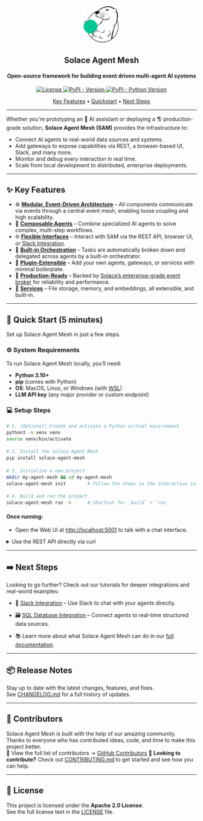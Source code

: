 <p align="center">
  <img src="./docs/static/img/logo.png" alt="Solace Agent Mesh Logo" width="100"/>
</p>
<h2 align="center">
  Solace Agent Mesh
</h2>
<h4 align="center">Open-source framework for building event driven multi-agent AI systems</h3>

<p align="center">
  <a href="https://github.com/SolaceLabs/solace-agent-mesh/blob/main/LICENSE">
    <img src="https://img.shields.io/github/license/SolaceLabs/solace-agent-mesh" alt="License">
  </a>
  <a href="https://pypi.org/project/solace-agent-mesh">
    <img src="https://img.shields.io/pypi/v/solace-agent-mesh.svg" alt="PyPI - Version">
  </a>
  <a href="https://pypi.org/project/solace-agent-mesh">
    <img src="https://img.shields.io/pypi/pyversions/solace-agent-mesh.svg" alt="PyPI - Python Version">
  </a>
</p>
<p align="center">
  <a href="#-key-features">Key Features</a> •
  <a href="#-quick-start-5-minutes">Quickstart</a> •
  <a href="#️-next-steps">Next Steps</a>
</p>

---

Whether you're prototyping an 🤖 AI assistant or deploying a 🌎 production-grade solution, **Solace Agent Mesh (SAM)** provides the infrastructure to:
  - Connect AI agents to real-world data sources and systems.
  - Add gateways to expose capabilities via REST, a browser-based UI, Slack, and many more.
  - Monitor and debug every interaction in real time.
  - Scale from local development to distributed, enterprise deployments.

---

## ✨ Key Features 
- ⚙️ **[Modular, Event-Driven Architecture](https://solacelabs.github.io/solace-agent-mesh/docs/documentation/getting-started/component-overview)** – All components communicate via events through a central event mesh, enabling loose coupling and high scalability.
- 🤖 **[Composable Agents](https://solacelabs.github.io/solace-agent-mesh/docs/documentation/concepts/agents)** – Combine specialized AI agents to solve complex, multi-step workflows.
- 🌐 **[Flexible Interfaces](https://solacelabs.github.io/solace-agent-mesh/docs/documentation/concepts/gateways)** – Interact with SAM via the REST API, browser UI, or [Slack Integration](https://solacelabs.github.io/solace-agent-mesh/docs/documentation/tutorials/slack-integration).
- 🧠 **[Built-in Orchestration](https://solacelabs.github.io/solace-agent-mesh/docs/documentation/concepts/orchestrator)** – Tasks are automatically broken down and delegated across agents by a built-in orchestrator.
- 🧩 **[Plugin-Extensible](https://solacelabs.github.io/solace-agent-mesh/docs/documentation/concepts/plugins)** – Add your own agents, gateways, or services with minimal boilerplate.
- 🏢 **[Production-Ready](https://solacelabs.github.io/solace-agent-mesh/docs/documentation/deployment/deploy)** – Backed by [Solace’s enterprise-grade event broker](https://solace.com/products/event-broker/) for reliability and performance.
- 🔧 **[Services](https://solacelabs.github.io/solace-agent-mesh/docs/documentation/concepts/services)** –  File storage, memory, and embeddings, all extensible, and built-in.

---

## 🚀 Quick Start (5 minutes)

Set up Solace Agent Mesh in just a few steps.

### ⚙️ System Requirements

To run Solace Agent Mesh locally, you’ll need:

- **Python 3.10+**
- **pip** (comes with Python)
- **OS**: MacOS, Linux, or Windows (with [WSL](https://learn.microsoft.com/en-us/windows/wsl/))
- **LLM API key** (any major provider or custom endpoint)

### 💻 Setup Steps

```bash
# 1. (Optional) Create and activate a Python virtual environment
python3 -m venv venv
source venv/bin/activate

# 2. Install the Solace Agent Mesh
pip install solace-agent-mesh

# 3. Initialize a new project
mkdir my-agent-mesh && cd my-agent-mesh
solace-agent-mesh init        # Follow the steps in the interactive init

# 4. Build and run the project
solace-agent-mesh run -b      # Shortcut for `build` + `run`
```

#### Once running:

- Open the Web UI at [http://localhost:5001](http://localhost:5001) to talk with a chat interface.
<details>
  <summary>Use the REST API directly via curl</summary>

  ```bash
  curl --location 'http://127.0.0.1:5050/api/v1/request' \
    --form 'prompt="What is the capital of France?"' \
    --form 'stream="false"'
  ```

</details>


---

## ➡️ Next Steps

Looking to go further? Check out our tutorials for deeper integrations and real-world examples:

- 💬 [Slack Integration](https://solacelabs.github.io/solace-agent-mesh/docs/documentation/tutorials/slack-integration) – Use Slack to chat with your agents directly.
- 🗃️ [SQL Database Integration](https://solacelabs.github.io/solace-agent-mesh/docs/documentation/tutorials/sql-database) – Connect agents to real-time structured data sources.

- 📚 Learn more about what Solace Agent Mesh can do in our [full documentation](https://solacelabs.github.io/solace-agent-mesh/docs/documentation/getting-started/introduction/).

---

## 📦 Release Notes

Stay up to date with the latest changes, features, and fixes.  
See [CHANGELOG.md](CHANGELOG.md) for a full history of updates.

---

## 👥 Contributors

Solace Agent Mesh is built with the help of our amazing community.  
Thanks to everyone who has contributed ideas, code, and time to make this project better.  
👀 View the full list of contributors → [GitHub Contributors](https://github.com/SolaceLabs/solace-agent-mesh/graphs/contributors)
🤝 **Looking to contribute?** Check out [CONTRIBUTING.md](CONTRIBUTING.md) to get started and see how you can help.

---

## 📄 License

This project is licensed under the **Apache 2.0 License**.  
See the full license text in the [LICENSE](LICENSE) file.
